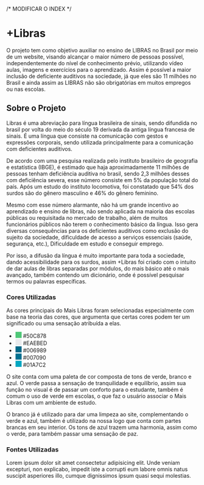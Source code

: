 /* MODIFICAR O INDEX */

<h1>+Libras</h1>
<p>O projeto tem como objetivo auxiliar no ensino de LIBRAS no Brasil por meio de um website, visando alcançar o maior número de pessoas possível, independentemente do nível de conhecimento prévio, utilizando vídeo aulas, imagens e exercícios para o aprendizado. Assim é possível a maior inclusão de deficiente auditivos na sociedade, já que eles são 11 milhões no Brasil e ainda assim as LIBRAS não são obrigatórias em muitos empregos ou nas escolas.</p>

<h2>Sobre o Projeto</h2>
<p>Libras é uma abreviação para língua brasileira de sinais, sendo difundida no brasil por volta do meio do século 19 derivada da antiga língua francesa de sinais. É uma língua que consiste na comunicação com gestos e expressões corporais, sendo utilizada principalmente para a comunicação com deficientes auditivos.</p>
<p>De acordo com uma pesquisa realizada pelo instituto brasileiro de geografia e estatística (IBGE), é estimado que haja aproximadamente 11 milhões de pessoas tenham deficiência auditiva no brasil, sendo 2,3 milhões desses com deficiência severa, esse número consiste em 5% da população total do país. Após um estudo do instituto locomotiva, foi constatado que 54% dos surdos são do gênero masculino e 46% do gênero feminino.</p>
<p>Mesmo com esse número alarmante, não há um grande incentivo ao aprendizado e ensino de libras, não sendo aplicada na maioria das escolas públicas ou requisitada no mercado de trabalho, além de muitos funcionários públicos não terem o conhecimento básico da língua. Isso gera diversas consequências para os deficientes auditivos como exclusão do sujeito da sociedade, dificuldade de acesso a serviços essenciais (saúde, segurança, etc.), Dificuldade em estudo e conseguir emprego.</p>
<p>Por isso, a difusão da língua é muito importante para toda a sociedade, dando acessibilidade para os surdos, assim +Libras foi criado com o intuito de dar aulas de libras separadas por módulos, do mais básico até o mais avançado, também contendo um dicionário, onde é possível pesquisar termos ou palavras específicas.</p>



<h3>Cores Utilizadas</h3>
<p>As cores principais do Mais Libras foram selecionadas especialmente com base na teoria das cores, que argumenta que certas cores podem ter um significado ou uma sensação atribuída a elas.</p>
<ul>
    <li><img src="images/50C878.png" alt="Icone da Cor"> #50C878</li>
    <li><img src="images/EAEBED.png" alt="Icone da Cor"> #EAEBED</li>
    <li><img src="images/006989.png" alt="Icone da Cor"> #006989</li>
    <li><img src="images/007090.png" alt="Icone da Cor"> #007090</li>
    <li><img src="images/01A7C2.png" alt="Icone da Cor"> #01A7C2</li>
</ul>
<p>O site conta com uma paleta de cor composta de tons de verde, branco e azul. O verde passa a sensação de tranquilidade e equilíbrio, assim sua função no visual é de passar um conforto para o estudante, também é comum o uso de verde em escolas, o que faz o usuário associar o Mais Libras com um ambiente de estudo.</p>
<p>O branco já é utilizado para dar uma limpeza ao site, complementando o verde e azul, também é utilizado na nossa logo que conta com partes brancas em seu interior. Os tons de azul trazem uma harmonia, assim como o verde, para também passar uma sensação de paz. </p>

<h3>Fontes Utilizadas</h3>
<p>Lorem ipsum dolor sit amet consectetur adipisicing elit. Unde veniam excepturi, non explicabo, impedit iste a corrupti eum labore omnis natus suscipit asperiores illo, cumque dignissimos ipsum quasi sequi molestias.</p>

